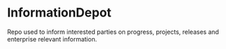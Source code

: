 # InformationDepot
Repo used to inform interested parties on progress, projects, releases and enterprise relevant information.
